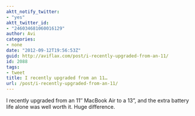 ```yaml
---
aktt_notify_twitter:
- "yes"
aktt_twitter_id:
- "246034681060016129"
author: Avi
categories:
- none
date: "2012-09-12T19:56:53Z"
guid: http://aviflax.com/post/i-recently-upgraded-from-an-11/
id: 2088
tags:
- tweet
title: I recently upgraded from an 11…
url: /post/i-recently-upgraded-from-an-11/
---
```

I recently upgraded from an 11&#8243; MacBook Air to a 13”, and the extra battery life alone was well worth it. Huge difference.